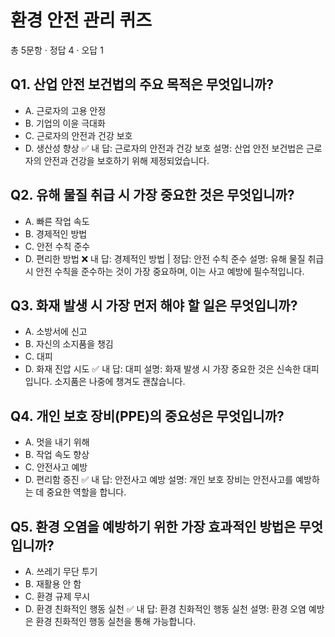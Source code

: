 # 환경 안전 관리 퀴즈
총 5문항 · 정답 4 · 오답 1

## Q1. 산업 안전 보건법의 주요 목적은 무엇입니까?
- A. 근로자의 고용 안정
- B. 기업의 이윤 극대화
- C. 근로자의 안전과 건강 보호
- D. 생산성 향상
✅ 내 답: 근로자의 안전과 건강 보호
설명: 산업 안전 보건법은 근로자의 안전과 건강을 보호하기 위해 제정되었습니다.

## Q2. 유해 물질 취급 시 가장 중요한 것은 무엇입니까?
- A. 빠른 작업 속도
- B. 경제적인 방법
- C. 안전 수칙 준수
- D. 편리한 방법
❌ 내 답: 경제적인 방법  |  정답: 안전 수칙 준수
설명: 유해 물질 취급 시 안전 수칙을 준수하는 것이 가장 중요하며, 이는 사고 예방에 필수적입니다.

## Q3. 화재 발생 시 가장 먼저 해야 할 일은 무엇입니까?
- A. 소방서에 신고
- B. 자신의 소지품을 챙김
- C. 대피
- D. 화재 진압 시도
✅ 내 답: 대피
설명: 화재 발생 시 가장 중요한 것은 신속한 대피입니다. 소지품은 나중에 챙겨도 괜찮습니다.

## Q4. 개인 보호 장비(PPE)의 중요성은 무엇입니까?
- A. 멋을 내기 위해
- B. 작업 속도 향상
- C. 안전사고 예방
- D. 편리함 증진
✅ 내 답: 안전사고 예방
설명: 개인 보호 장비는 안전사고를 예방하는 데 중요한 역할을 합니다.

## Q5. 환경 오염을 예방하기 위한 가장 효과적인 방법은 무엇입니까?
- A. 쓰레기 무단 투기
- B. 재활용 안 함
- C. 환경 규제 무시
- D. 환경 친화적인 행동 실천
✅ 내 답: 환경 친화적인 행동 실천
설명: 환경 오염 예방은 환경 친화적인 행동 실천을 통해 가능합니다.